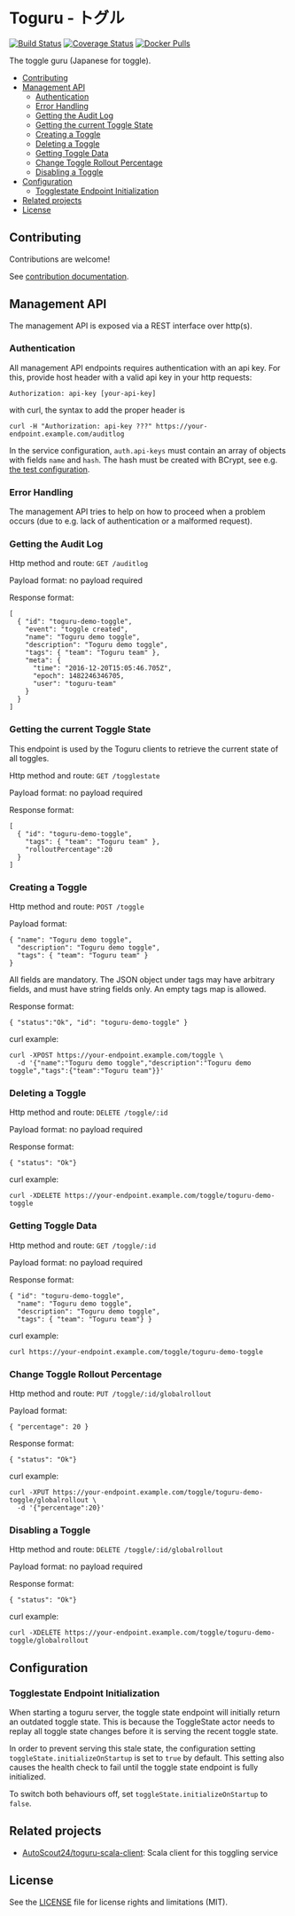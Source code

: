 # Toguru - トグル

[![Build Status](https://travis-ci.org/AutoScout24/toguru.svg?branch=master)](https://travis-ci.org/AutoScout24/toguru)
[![Coverage Status](https://coveralls.io/repos/github/AutoScout24/toguru/badge.svg?branch=master)](https://coveralls.io/github/AutoScout24/toguru?branch=master)
[![Docker Pulls](https://img.shields.io/docker/pulls/as24/toguru.svg)](https://hub.docker.com/r/as24/toguru/)

The toggle guru (Japanese for toggle).

<!-- installing doctoc: https://github.com/thlorenz/doctoc#installation -->
<!-- tocdoc command: doctoc README.md --maxlevel 3 -->
<!-- START doctoc generated TOC please keep comment here to allow auto update -->
<!-- DON'T EDIT THIS SECTION, INSTEAD RE-RUN doctoc TO UPDATE -->


- [Contributing](#contributing)
- [Management API](#management-api)
  - [Authentication](#authentication)
  - [Error Handling](#error-handling)
  - [Getting the Audit Log](#getting-the-audit-log)
  - [Getting the current Toggle State](#getting-the-current-toggle-state)
  - [Creating a Toggle](#creating-a-toggle)
  - [Deleting a Toggle](#deleting-a-toggle)
  - [Getting Toggle Data](#getting-toggle-data)
  - [Change Toggle Rollout Percentage](#change-toggle-rollout-percentage)
  - [Disabling a Toggle](#disabling-a-toggle)
- [Configuration](#configuration)
  - [Togglestate Endpoint Initialization](#togglestate-endpoint-initialization)
- [Related projects](#related-projects)
- [License](#license)

<!-- END doctoc generated TOC please keep comment here to allow auto update -->

## Contributing

Contributions are welcome!

See [contribution documentation](CONTRIBUTING.md).

## Management API

The management API is exposed via a REST interface over http(s).

### Authentication

All management API endpoints requires authentication with an api key. For this,
provide host header with a valid api key in your http requests:

```
Authorization: api-key [your-api-key]
```

with curl, the syntax to add the proper header is

```
curl -H "Authorization: api-key ???" https://your-endpoint.example.com/auditlog
```

In the service configuration, `auth.api-keys` must contain an array of objects with fields
`name` and `hash`. The hash must be created with BCrypt, see e.g. 
[the test configuration](conf/test.conf).

### Error Handling

The management API tries to help on how to proceed when a problem occurs (due to
e.g. lack of authentication or a malformed request).  

### Getting the Audit Log

Http method and route: `GET /auditlog`

Payload format: no payload required

Response format:
```
[
  { "id": "toguru-demo-toggle",
    "event": "toggle created",
    "name": "Toguru demo toggle",
    "description": "Toguru demo toggle",
    "tags": { "team": "Toguru team" },
    "meta": {
      "time": "2016-12-20T15:05:46.705Z",
      "epoch": 1482246346705,
      "user": "toguru-team"
    }
  }
]
```

### Getting the current Toggle State

This endpoint is used by the Toguru clients to retrieve the current state of all
toggles.

Http method and route: `GET /togglestate`

Payload format: no payload required

Response format:
```
[
  { "id": "toguru-demo-toggle",
    "tags": { "team": "Toguru team" },
    "rolloutPercentage":20
  }
]
```

### Creating a Toggle

Http method and route: `POST /toggle`

Payload format:
```
{ "name": "Toguru demo toggle",
  "description": "Toguru demo toggle",
  "tags": { "team": "Toguru team" }
}
```

All fields are mandatory. The JSON object under tags may have arbitrary fields,
and must have string fields only. An empty tags map is allowed.

Response format:
```
{ "status":"Ok", "id": "toguru-demo-toggle" }
```

curl example:
```
curl -XPOST https://your-endpoint.example.com/toggle \
  -d '{"name":"Toguru demo toggle","description":"Toguru demo toggle","tags":{"team":"Toguru team"}}'
```

### Deleting a Toggle

Http method and route: `DELETE /toggle/:id`

Payload format: no payload required

Response format:
```
{ "status": "Ok"}
```

curl example:
```
curl -XDELETE https://your-endpoint.example.com/toggle/toguru-demo-toggle
```

### Getting Toggle Data

Http method and route: `GET /toggle/:id`

Payload format: no payload required

Response format:
```
{ "id": "toguru-demo-toggle",
  "name": "Toguru demo toggle",
  "description": "Toguru demo toggle",
  "tags": { "team": "Toguru team"} }
```

curl example:
```
curl https://your-endpoint.example.com/toggle/toguru-demo-toggle
```

### Change Toggle Rollout Percentage

Http method and route: `PUT /toggle/:id/globalrollout`

Payload format:
```
{ "percentage": 20 }
```

Response format:
```
{ "status": "Ok"}
```

curl example:
```
curl -XPUT https://your-endpoint.example.com/toggle/toguru-demo-toggle/globalrollout \
  -d '{"percentage":20}'
```

### Disabling a Toggle

Http method and route: `DELETE /toggle/:id/globalrollout`

Payload format: no payload required

Response format:
```
{ "status": "Ok"}
```

curl example:
```
curl -XDELETE https://your-endpoint.example.com/toggle/toguru-demo-toggle/globalrollout
```

## Configuration

### Togglestate Endpoint Initialization 

When starting a toguru server, the toggle state endpoint will initially return
an outdated toggle state. This is because the ToggleState actor needs to
replay all toggle state changes before it is serving the recent toggle state.

In order to prevent serving this stale state, the configuration setting
`toggleState.initializeOnStartup` is set to `true` by default. This setting 
also causes the health check to fail until the toggle state endpoint is fully
initialized.

To switch both behaviours off, set `toggleState.initializeOnStartup` to `false`.

## Related projects

* [AutoScout24/toguru-scala-client](https://github.com/AutoScout24/toguru-scala-client): Scala client for this toggling service

## License

See the [LICENSE](LICENSE.md) file for license rights and limitations (MIT).
